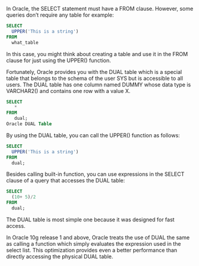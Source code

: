 In Oracle, the SELECT statement must have a FROM clause. However, some queries don’t require any table for example:

```sql
SELECT
  UPPER('This is a string')
FROM
  what_table
```

In this case, you might think about creating a table and use it in the FROM clause for just using the UPPER() function.

Fortunately, Oracle provides you with the DUAL table which is a special table that belongs to the schema of the user SYS but is accessible to all users. The DUAL table has one column named DUMMY whose data type is VARCHAR2() and contains one row with a value X.

```sql
SELECT
   *
FROM
   dual;
Oracle DUAL Table
```

By using the DUAL table, you can call the UPPER() function as follows:

```sql
SELECT
  UPPER('This is a string')
FROM
  dual;
```

Besides calling built-in function, you can use expressions in the SELECT clause of a query that accesses the DUAL table:

```sql
SELECT
  (10+ 5)/2
FROM
  dual;
```

The DUAL table is most simple one because it was designed for fast access.

In Oracle 10g release 1 and above, Oracle treats the use of DUAL the same as calling a function which simply evaluates the expression used in the select list. This optimization provides even a better performance than directly accessing the physical DUAL table.

